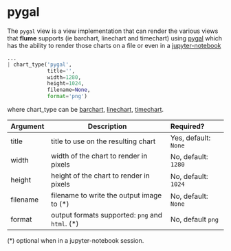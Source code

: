 # pygal

The `pygal` view is a view implementation that can render the various views
that **flume** supports (ie barchart, linechart and timechart) using
[pygal](http://www.pygal.org/) which has the ability to render those
charts on a file or even in a [jupyter-notebook](http://jupyter.org/)

```python
...
| chart_type('pygal',
             title='',
             width=1280,
             height=1024,
             filename=None,
             format='png')
```

where chart_type can be [barchart](../barchart), [linechart](../linechart),
[timechart](../timechart).

Argument  | Description                                     | Required?
--------- | ----------------------------------------------- | :---------
title     | title to use on the resulting chart             | Yes, default: `None`
width     | width of the chart to render in pixels          | No, default: `1280`
height    | height of the chart to render in pixels         | No, default: `1024`
filename  | filename to write the output image to (*)       | No, default: `None`
format    | output formats supported: `png` and `html`. (*) | No, default `png` 

(*) optional when in a jupyter-notebook session.
